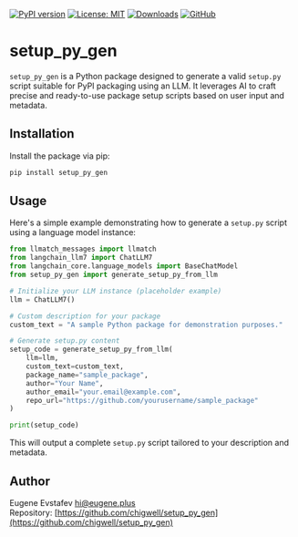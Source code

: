 [![PyPI version](https://badge.fury.io/py/setup_py_gen.svg)](https://badge.fury.io/py/setup_py_gen)
[![License: MIT](https://img.shields.io/badge/License-MIT-green.svg)](https://opensource.org/licenses/MIT)
[![Downloads](https://static.pepy.tech/badge/setup_py_gen)](https://pepy.tech/project/setup_py_gen)
[![GitHub](https://img.shields.io/badge/GitHub-Repository-blue)](https://github.com/chigwell/setup_py_gen)

# setup_py_gen

`setup_py_gen` is a Python package designed to generate a valid `setup.py` script suitable for PyPI packaging using an LLM. It leverages AI to craft precise and ready-to-use package setup scripts based on user input and metadata.

## Installation

Install the package via pip:

```bash
pip install setup_py_gen
```

## Usage

Here's a simple example demonstrating how to generate a `setup.py` script using a language model instance:

```python
from llmatch_messages import llmatch
from langchain_llm7 import ChatLLM7
from langchain_core.language_models import BaseChatModel
from setup_py_gen import generate_setup_py_from_llm

# Initialize your LLM instance (placeholder example)
llm = ChatLLM7()

# Custom description for your package
custom_text = "A sample Python package for demonstration purposes."

# Generate setup.py content
setup_code = generate_setup_py_from_llm(
    llm=llm,
    custom_text=custom_text,
    package_name="sample_package",
    author="Your Name",
    author_email="your.email@example.com",
    repo_url="https://github.com/yourusername/sample_package"
)

print(setup_code)
```

This will output a complete `setup.py` script tailored to your description and metadata.

## Author

 Eugene Evstafev <hi@eugene.plus>  
 Repository: [https://github.com/chigwell/setup_py_gen](https://github.com/chigwell/setup_py_gen)
